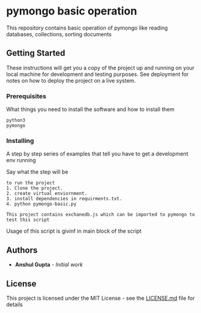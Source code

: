 # pymongo basic operation

This repository contains basic operation of pymongo like reading databases, collections, 
sorting documents
## Getting Started

These instructions will get you a copy of the project up and running on your local machine for development and testing purposes. See deployment for notes on how to deploy the project on a live system.

### Prerequisites

What things you need to install the software and how to install them

```
python3
pymongo
```

### Installing

A step by step series of examples that tell you have to get a development env running

Say what the step will be

```
to run the project
1. Clone the project.
2. create virtual enviornment.
3. install dependencies in requirments.txt.
4. python pymongo-basic.py

This project contains exchanedb.js which can be imported to pymongo to test this script
```
Usage of this script is givinf in main block of the script


## Authors

* **Anshul Gupta** - *Initial work* 

## License

This project is licensed under the MIT License - see the [LICENSE.md](LICENSE.md) file for details

